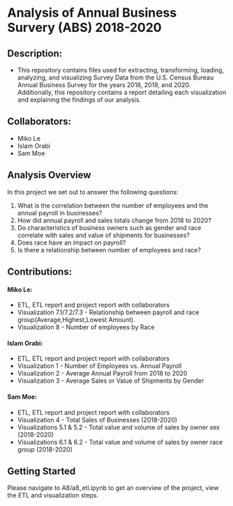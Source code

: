 # Analysis of Annual Business Survery (ABS) 2018-2020

## Description:
- This repository contains files used for extracting, transforming, loading, analyzing, and visualizing Survey Data from the U.S. Census Bureau Annual Business Survey for the years 2018, 2019, and 2020. Additionally, this repository contains a report detailing each visualization and explaining the findings of our analysis.

## Collaborators:
- Miko Le
- Islam Orabi
- Sam Moe

## Analysis Overview
In this project we set out to answer the following questions:
1. What is the correlation between the number of employees and the annual payroll in businesses?
2. How did annual payroll and sales totals change from 2018 to 2020? 
3. Do characteristics of business owners such as gender and race correlate with sales and value of shipments for businesses? 
4. Does race have an impact on payroll?
5. Is there a relationship between number of employees and race?


## Contributions:

#### Miko Le:
- ETL, ETL report and project report with collaborators
- Visualization 7.1/7.2/7.3 - Relationship between payroll and race group(Average,Highest,Lowest Amount).
- Visualization 8 - Number of employees by Race

  
#### Islam Orabi:
- ETL, ETL report and project report with collaborators
- Visualization 1 - Number of Employees vs. Annual Payroll
- Visualization 2 - Average Annual Payroll from 2018 to 2020
- Visualization 3 - Average Sales or Value of Shipments by Gender

#### Sam Moe:
- ETL, ETL report and project report with collaborators
- Visualization 4 - Total Sales of Businesses (2018-2020)
- Visualizations 5.1 & 5.2 - Total value and volume of sales by owner sex (2018-2020)
- Visualizations 6.1 & 6.2 - Total value and volume of sales by owner race group (2018-2020)
  
## Getting Started
  Please navigate to A8/a8_etl.ipynb to get an overview of the project, view the ETL and visualization steps.
  


